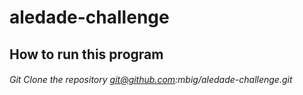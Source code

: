# aledade-challenge

## How to run this program

###### Git Clone the repository git@github.com:mbig/aledade-challenge.git
